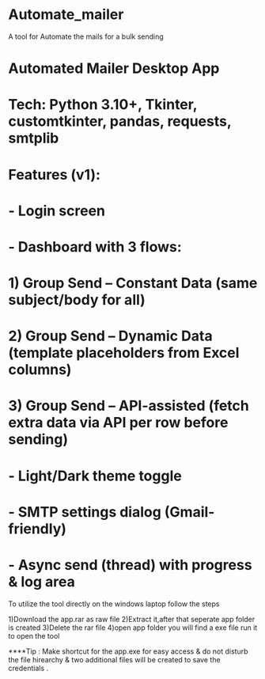 # Automate_mailer
A tool for Automate the mails for a bulk sending
# Automated Mailer Desktop App
# Tech: Python 3.10+, Tkinter, customtkinter, pandas, requests, smtplib
# Features (v1):
# - Login screen
# - Dashboard with 3 flows:
#     1) Group Send – Constant Data (same subject/body for all)
#     2) Group Send – Dynamic Data (template placeholders from Excel columns)
#     3) Group Send – API-assisted (fetch extra data via API per row before sending)
# - Light/Dark theme toggle
# - SMTP settings dialog (Gmail-friendly)
# - Async send (thread) with progress & log area

To utilize the tool directly on the windows laptop follow the steps

1)Download the app.rar as raw file
2)Extract it,after that seperate app folder is created
3)Delete the rar file
4)open app folder you will find a exe file run it to open the tool

****Tip  : Make shortcut for the app.exe for easy access & do not disturb the file hirearchy & two additional files will be created to save the credentials .